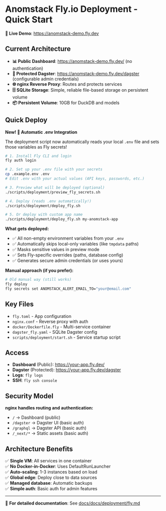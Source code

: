 # Anomstack Fly.io Deployment - Quick Start

**🚀 Live Demo**: https://anomstack-demo.fly.dev

## Current Architecture

- **📊 Public Dashboard**: https://anomstack-demo.fly.dev/ (no authentication)
- **🔐 Protected Dagster**: https://anomstack-demo.fly.dev/dagster (configurable admin credentials)
- **🌐 nginx Reverse Proxy**: Routes and protects services
- **🗄️ SQLite Storage**: Simple, reliable file-based storage on persistent volume
- **📦 Persistent Volume**: 10GB for DuckDB and models

## Quick Deploy

**New! 🎉 Automatic .env Integration**

The deployment script now automatically reads your local `.env` file and sets those variables as Fly secrets!

```bash
# 1. Install Fly CLI and login
fly auth login

# 2. Set up your .env file with your secrets
cp .example.env .env
# Edit .env with your actual values (API keys, passwords, etc.)

# 3. Preview what will be deployed (optional)
./scripts/deployment/preview_fly_secrets.sh

# 4. Deploy (reads .env automatically!)
./scripts/deployment/deploy_fly.sh

# 5. Or deploy with custom app name
./scripts/deployment/deploy_fly.sh my-anomstack-app
```

**What gets deployed:**
- ✅ All non-empty environment variables from your `.env`
- ✅ Automatically skips local-only variables (like `tmpdata` paths)
- ✅ Masks sensitive values in preview mode
- ✅ Sets Fly-specific overrides (paths, database config)
- ✅ Generates secure admin credentials (or uses yours)

**Manual approach (if you prefer):**
```bash
# Old manual way (still works)
fly deploy
fly secrets set ANOMSTACK_ALERT_EMAIL_TO="your@email.com"
```

## Key Files

- `fly.toml` - App configuration
- `nginx.conf` - Reverse proxy with auth
- `docker/Dockerfile.fly` - Multi-service container
- `dagster_fly.yaml` - SQLite Dagster config
- `scripts/deployment/start.sh` - Service startup script

## Access

- **Dashboard** (Public): https://your-app.fly.dev/
- **Dagster** (Protected): https://your-app.fly.dev/dagster
- **Logs**: `fly logs`
- **SSH**: `fly ssh console`

## Security Model

**nginx handles routing and authentication:**
- `/` → Dashboard (public)
- `/dagster` → Dagster UI (basic auth)
- `/graphql` → Dagster API (basic auth)
- `/_next/*` → Static assets (basic auth)

## Architecture Benefits

✅ **Single VM**: All services in one container  
✅ **No Docker-in-Docker**: Uses DefaultRunLauncher  
✅ **Auto-scaling**: 1-3 instances based on load  
✅ **Global edge**: Deploy close to data sources  
✅ **Managed database**: Automatic backups  
✅ **Simple auth**: Basic auth for admin features  

---

📖 **For detailed documentation**: See [docs/docs/deployment/fly.md](docs/docs/deployment/fly.md)

